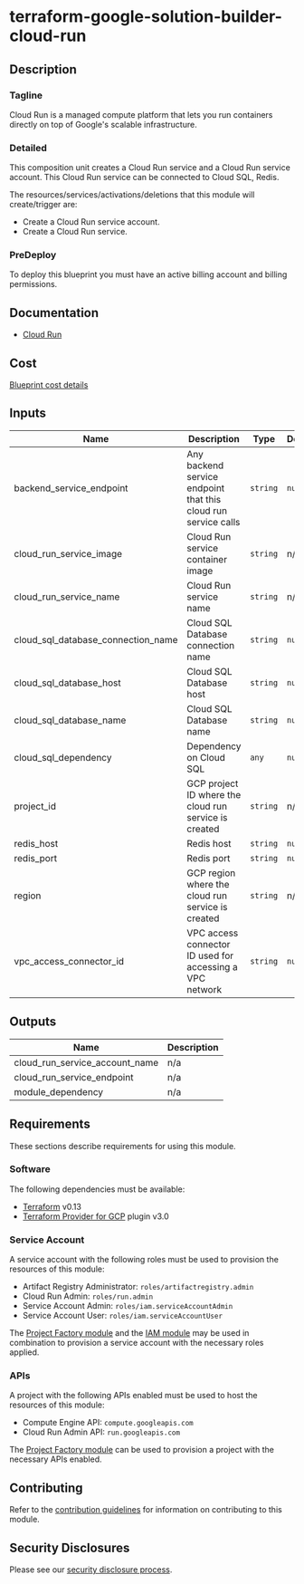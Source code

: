 # terraform-google-solution-builder-cloud-run

## Description
### Tagline
Cloud Run is a managed compute platform that lets you run containers directly on top of Google's scalable infrastructure.

### Detailed
This composition unit creates a Cloud Run service and a Cloud Run service account. This Cloud Run service can be connected to Cloud SQL, Redis.

The resources/services/activations/deletions that this module will create/trigger are:

- Create a Cloud Run service account.
- Create a Cloud Run service.

### PreDeploy
To deploy this blueprint you must have an active billing account and billing permissions.

## Documentation
- [Cloud Run](https://cloud.google.com/run/docs/overview/what-is-cloud-run)

## Cost
[Blueprint cost details](https://cloud.google.com/products/calculator-legacy#id=c5b0d4ca-341f-4636-bfa5-0f5991288c76)

<!-- BEGINNING OF PRE-COMMIT-TERRAFORM DOCS HOOK -->
## Inputs

| Name | Description | Type | Default | Required |
|------|-------------|------|---------|:--------:|
| backend\_service\_endpoint | Any backend service endpoint that this cloud run service calls | `string` | `null` | no |
| cloud\_run\_service\_image | Cloud Run service container image | `string` | n/a | yes |
| cloud\_run\_service\_name | Cloud Run service name | `string` | n/a | yes |
| cloud\_sql\_database\_connection\_name | Cloud SQL Database connection name | `string` | `null` | no |
| cloud\_sql\_database\_host | Cloud SQL Database host | `string` | `null` | no |
| cloud\_sql\_database\_name | Cloud SQL Database name | `string` | `null` | no |
| cloud\_sql\_dependency | Dependency on Cloud SQL | `any` | `null` | no |
| project\_id | GCP project ID where the cloud run service is created | `string` | n/a | yes |
| redis\_host | Redis host | `string` | `null` | no |
| redis\_port | Redis port | `string` | `null` | no |
| region | GCP region where the cloud run service is created | `string` | n/a | yes |
| vpc\_access\_connector\_id | VPC access connector ID used for accessing a VPC network | `string` | `null` | no |

## Outputs

| Name | Description |
|------|-------------|
| cloud\_run\_service\_account\_name | n/a |
| cloud\_run\_service\_endpoint | n/a |
| module\_dependency | n/a |

<!-- END OF PRE-COMMIT-TERRAFORM DOCS HOOK -->

## Requirements

These sections describe requirements for using this module.

### Software

The following dependencies must be available:

- [Terraform][terraform] v0.13
- [Terraform Provider for GCP][terraform-provider-gcp] plugin v3.0

### Service Account

A service account with the following roles must be used to provision
the resources of this module:

- Artifact Registry Administrator: `roles/artifactregistry.admin`
- Cloud Run Admin: `roles/run.admin`
- Service Account Admin: `roles/iam.serviceAccountAdmin`
- Service Account User: `roles/iam.serviceAccountUser`

The [Project Factory module][project-factory-module] and the
[IAM module][iam-module] may be used in combination to provision a
service account with the necessary roles applied.

### APIs

A project with the following APIs enabled must be used to host the
resources of this module:

- Compute Engine API: `compute.googleapis.com`
- Cloud Run Admin API: `run.googleapis.com`

The [Project Factory module][project-factory-module] can be used to
provision a project with the necessary APIs enabled.

## Contributing

Refer to the [contribution guidelines](./CONTRIBUTING.md) for
information on contributing to this module.

[iam-module]: https://registry.terraform.io/modules/terraform-google-modules/iam/google
[project-factory-module]: https://registry.terraform.io/modules/terraform-google-modules/project-factory/google
[terraform-provider-gcp]: https://www.terraform.io/docs/providers/google/index.html
[terraform]: https://www.terraform.io/downloads.html

## Security Disclosures

Please see our [security disclosure process](./SECURITY.md).
